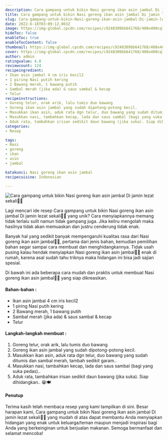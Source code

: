 ```yaml
---
description: Cara gampang untuk bikin Nasi goreng ikan asin jambal Di jamin lezat sekali"
title: Cara gampang untuk bikin Nasi goreng ikan asin jambal Di jamin lezat sekali
slug: Cara-gampang-untuk-bikin-Nasi-goreng-ikan-asin-jambal-Di-jamin-lezat-sekali
date: 2022-6-18T03:09:12.063Z
image: https://img-global.cpcdn.com/recipes/c9248309bb641768/400x400cq70/photo.jpg
hideToc: false
enableToc: true
enableTocContent: false
thumbnail: https://img-global.cpcdn.com/recipes/c9248309bb641768/400x400cq70/photo.jpg
cover: https://img-global.cpcdn.com/recipes/c9248309bb641768/400x400cq70/photo.jpg
author: admin
ratingvalue: 4.8
reviewcount: 124
recipeingredient:
- Ikan asin jambal 4 cm iris kecil2
- 1 piring Nasi putih kering
- 2 Bawang merah, 1 bawang putih
- Sambal merah (jika ada) & saus sambal & kecap
- Telur
recipeinstructions:
- Goreng telur, orak arik, lalu tumis duo bawang
- Goreng ikan asin jambal yang sudah dipotong-potong kecil.
- Masukkan ikan asin, aduk rata dgn telur, duo bawang yang sudah ditumis dan sambal merah, tambah sedikit garam..
- Masukkan nasi, tambahkan kecap, lada dan saus sambal (bagi yang suka pedas)..
- Aduk rata, tambahkan irisan sedikit daun bawang (jika suka). Siap dihidangkan.. 😁🍽
categories:
- Resep

tags:
- Nasi
- goreng
- ikan
- asin
- jambal

katakunci: Nasi goreng ikan asin jambal
recipecuisine: Indonesian

---
```


![Cara gampang untuk bikin Nasi goreng ikan asin jambal Di jamin lezat sekali👩‍🍳](https://img-global.cpcdn.com/recipes/c9248309bb641768/400x400cq70/photo.jpg)

Lagi mencari ide resep Cara gampang untuk bikin Nasi goreng ikan asin jambal Di jamin lezat sekali👩‍🍳 yang unik? Cara menyiapkannya memang tidak terlalu sulit namun tidak gampang juga. Jika keliru mengolah maka hasilnya tidak akan memuaskan dan justru cenderung tidak enak.

Banyak hal yang sedikit banyak mempengaruhi kualitas rasa dari Nasi goreng ikan asin jambal👩‍🍳, pertama dari jenis bahan, kemudian pemilihan bahan segar sampai cara membuat dan menghidangkannya. Tidak usah pusing kalau hendak menyiapkan Nasi goreng ikan asin jambal👩‍🍳 enak di rumah, karena asal sudah tahu triknya maka hidangan ini bisa jadi sajian spesial.

Di bawah ini ada beberapa cara mudah dan praktis untuk membuat Nasi goreng ikan asin jambal👩‍🍳 yang siap dikreasikan.

<!--inarticleads1-->

#### Bahan-bahan :

- Ikan asin jambal 4 cm iris kecil2
- 1 piring Nasi putih kering
- 2 Bawang merah, 1 bawang putih
- Sambal merah (jika ada) & saus sambal & kecap
- Telur

<!--inarticleads2-->

#### Langkah-langkah membuat :

1. Goreng telur, orak arik, lalu tumis duo bawang
1. Goreng ikan asin jambal yang sudah dipotong-potong kecil.
1. Masukkan ikan asin, aduk rata dgn telur, duo bawang yang sudah ditumis dan sambal merah, tambah sedikit garam..
1. Masukkan nasi, tambahkan kecap, lada dan saus sambal (bagi yang suka pedas)..
1. Aduk rata, tambahkan irisan sedikit daun bawang (jika suka). Siap dihidangkan.. 😁🍽

#### Penutup

Terima kasih telah membaca resep yang kami tampilkan di sini. Besar harapan kami, Cara gampang untuk bikin Nasi goreng ikan asin jambal Di jamin lezat sekali👩‍🍳 yang mudah di atas dapat membantu Anda menyiapkan hidangan yang enak untuk keluarga/teman maupun menjadi inspirasi bagi Anda yang berkeinginan untuk berjualan makanan. Semoga bermanfaat dan selamat mencoba!